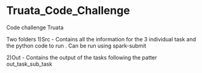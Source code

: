 # Truata_Code_Challenge
Code challenge Truata


Two folders
1)Src - Contains all the information for the 3 individual task and the python code to run . Can be run using spark-submit 

2)Out - Contains the output of the tasks following the patter out_task_sub_task
